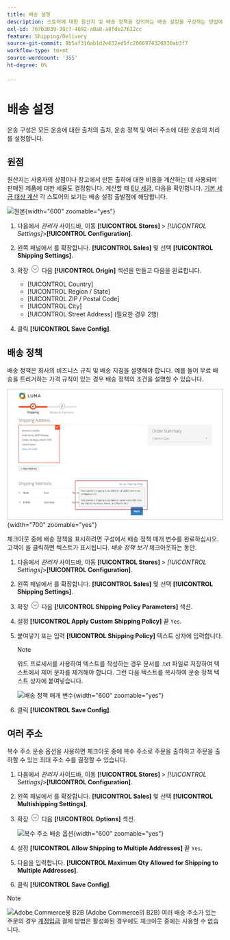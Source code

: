 ```yaml
---
title: 배송 설정
description: 스토어에 대한 원산지 및 배송 정책을 정의하는 배송 설정을 구성하는 방법에 대해 알아봅니다.
exl-id: 767b3039-39c7-4692-a0a8-a8fde27622cc
feature: Shipping/Delivery
source-git-commit: 8b5af316ab1d2e632ed5fc2066974326830ab3f7
workflow-type: tm+mt
source-wordcount: '355'
ht-degree: 0%

---
```


# 배송 설정

운송 구성은 모든 운송에 대한 출처의 출처, 운송 정책 및 여러 주소에 대한 운송의 처리를 설정합니다.

## 원점

원산지는 사용자의 상점이나 창고에서 만든 출하에 대한 비용을 계산하는 데 사용되며 판매된 제품에 대한 세율도 결정합니다. 계산할 때 [EU 세금](international-tax-guidelines.md#eu-tax-configuration), 다음을 확인합니다. [기본 세금 대상 계산](../configuration-reference/sales/tax.md) 각 스토어의 보기는 배송 설정 출발점에 해당합니다.

![원본](../configuration-reference/sales/assets/shipping-settings-origin.png){width="600" zoomable="yes"}

1. 다음에서 _관리자_ 사이드바, 이동 **[!UICONTROL Stores]** > _[!UICONTROL Settings]_>**[!UICONTROL Configuration]**.

1. 왼쪽 패널에서 를 확장합니다. **[!UICONTROL Sales]** 및 선택 **[!UICONTROL Shipping Settings]**.

1. 확장 ![확장 선택기](../assets/icon-display-expand.png) 다음 **[!UICONTROL Origin]** 섹션을 만들고 다음을 완료합니다.

   - [!UICONTROL Country]
   - [!UICONTROL Region / State]
   - [!UICONTROL ZIP / Postal Code]
   - [!UICONTROL City]
   - [!UICONTROL Street Address] (필요한 경우 2행)

1. 클릭 **[!UICONTROL Save Config]**.

## 배송 정책

배송 정책은 회사의 비즈니스 규칙 및 배송 지침을 설명해야 합니다. 예를 들어 무료 배송을 트리거하는 가격 규칙이 있는 경우 배송 정책의 조건을 설명할 수 있습니다.

![체크아웃 중 배송 정책](./assets/storefront-checkout-shipping-policy.png){width="700" zoomable="yes"}

체크아웃 중에 배송 정책을 표시하려면 구성에서 배송 정책 매개 변수를 완료하십시오. 고객이 을 클릭하면 텍스트가 표시됩니다. _배송 정책 보기_ 체크아웃하는 동안.

1. 다음에서 _관리자_ 사이드바, 이동 **[!UICONTROL Stores]** > _[!UICONTROL Settings]_>**[!UICONTROL Configuration]**.

1. 왼쪽 패널에서 를 확장합니다. **[!UICONTROL Sales]** 및 선택 **[!UICONTROL Shipping Settings]**.

1. 확장 ![확장 선택기](../assets/icon-display-expand.png) 다음 **[!UICONTROL Shipping Policy Parameters]** 섹션.

1. 설정 **[!UICONTROL Apply Custom Shipping Policy]** 끝 `Yes`.

1. 붙여넣기 또는 입력 **[!UICONTROL Shipping Policy]** 텍스트 상자에 입력합니다.

   >[!NOTE]
   >
   >워드 프로세서를 사용하여 텍스트를 작성하는 경우 문서를 .txt 파일로 저장하여 텍스트에서 제어 문자를 제거해야 합니다. 그런 다음 텍스트를 복사하여 운송 정책 텍스트 상자에 붙여넣습니다.

   ![배송 정책 매개 변수](../configuration-reference/sales/assets/shipping-settings-shipping-policy-parameters.png){width="600" zoomable="yes"}

1. 클릭 **[!UICONTROL Save Config]**.

## 여러 주소

복수 주소 운송 옵션을 사용하면 체크아웃 중에 복수 주소로 주문을 출하하고 주문을 출하할 수 있는 최대 주소 수를 결정할 수 있습니다.

1. 다음에서 _관리자_ 사이드바, 이동 **[!UICONTROL Stores]** > _[!UICONTROL Settings]_>**[!UICONTROL Configuration]**.

1. 왼쪽 패널에서 를 확장합니다. **[!UICONTROL Sales]** 및 선택 **[!UICONTROL Multishipping Settings]**.

1. 확장 ![확장 선택기](../assets/icon-display-expand.png) 다음 **[!UICONTROL Options]** 섹션.

   ![복수 주소 배송 옵션](../configuration-reference/sales/assets/multishipping-settings-options.png){width="600" zoomable="yes"}

1. 설정 **[!UICONTROL Allow Shipping to Multiple Addresses]** 끝 `Yes`.

1. 다음을 입력합니다. **[!UICONTROL Maximum Qty Allowed for Shipping to Multiple Addresses]**.

1. 클릭 **[!UICONTROL Save Config]**.

>[!NOTE]
>
>![Adobe Commerce용 B2B](../assets/b2b.svg) (Adobe Commerce의 B2B) 여러 배송 주소가 있는 주문의 경우 [계정입금](../b2b/enable-basic-features.md#configure-payment-on-account) 결제 방법은 활성화된 경우에도 체크아웃 중에는 사용할 수 없습니다.
